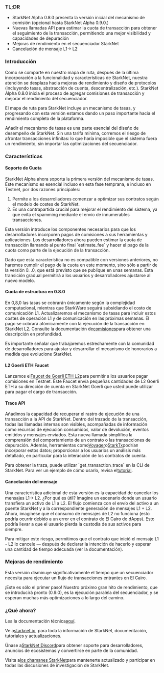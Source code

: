 ### TL;DR

* StarkNet Alpha 0.8.0 presenta la versión inicial del mecanismo de comisión (opcional hasta StarkNet Alpha 0.9.0.)
* Nuevas llamadas API para estimar la cuota de transacción para obtener el seguimiento de la transacción, permitiendo una mejor visibilidad y capacidades de depuración
* Mejoras de rendimiento en el secuenciador StarkNet
* Cancelación de mensaje L1→ L2

### Introducción

Como se comparte en nuestro mapa de ruta[](https://www.notion.so/starkware/StarkNet-Alpha-Features-Tentative-Roadmap-f2b8f5f25a2d4d1cb3265fb82a098c51), después de la última incorporación a la funcionalidad y características de StarkNet, nuestra atención se desplaza hacia mejoras de rendimiento y diseño de protocolos (incluyendo tasas, abstracción de cuenta, descentralización, etc.). StarkNet Alpha 0.8.0 inicia el proceso de agregar comisiones de transacción y mejorar el rendimiento del secuenciador.

El mapa de ruta para StarkNet incluye un mecanismo de tasas, y progresando con esta versión estamos dando un paso importante hacia el rendimiento completo de la plataforma.

Añadir el mecanismo de tasas es una parte esencial del diseño de desempeño de StarkNet. Sin una tarifa mínima, corremos el riesgo de afrontar transacciones infinitas: lo que haría imposible que el sistema fuera un rendimiento, sin importar las optimizaciones del secuenciador.

### Características

#### Soporte de Cuota

StarkNet Alpha ahora soporta la primera versión del mecanismo de tasas. Este mecanismo es esencial incluso en esta fase temprana, e incluso en Testnet, por dos razones principales:

1. Permite a los desarrolladores comenzar a optimizar sus contratos según el modelo de costes de StarkNet.
2. Es una contrapartida crucial para mejorar el rendimiento del sistema, ya que evita el spamming mediante el envío de innumerables transacciones.

Esta versión introduce los componentes necesarios para que los desarrolladores incorporen pagos de comisiones a sus herramientas y aplicaciones. Los desarrolladores ahora pueden estimar la cuota de transacción llamando al punto final \`estimate_fee\` y hacer el pago de la cuota como parte de la ejecución de la transacción.

Dado que esta característica no es compatible con versiones anteriores, no haremos cumplir el pago de la cuota en este momento, sino sólo a partir de la versión 0. .0, que está previsto que se publique en unas semanas. Esta transición gradual permitirá a los usuarios y desarrolladores ajustarse al nuevo modelo.

#### Cuota de estructura en 0.8.0

En 0,8,0 las tasas se cobrarán únicamente según la complejidad computacional, mientras que StarkWare seguirá subsidiando el costo de comunicación L1. Actualizaremos el mecanismo de tasas para incluir estos costes de operación L1 y de comunicación en las próximas semanas. El pago se cobrará atómicamente con la ejecución de la transacción en StarkNet L2. Consulte la documentación de[comisiones](https://starknet.io/documentation/fee-mechanism/)para obtener una descripción en profundidad.

Es importante señalar que trabajaremos estrechamente con la comunidad de desarrolladores para ajustar y desarrollar el mecanismo de honorarios a medida que evolucione StarkNet.

#### L2 Goerli ETH Faucet

Lanzamos el[Faucet de Goerli ETH L2](https://faucet.goerli.starknet.io/)para permitir a los usuarios pagar comisiones en Testnet. Este Faucet envía pequeñas cantidades de L2 Goerli ETH a su dirección de cuenta en StarkNet Goerli que usted puede utilizar para pagar el cargo de transacción.

#### Trace API

Añadimos la capacidad de recuperar el rastro de ejecución de una transacción a la API de StarkNet. Dentro del trazado de la transacción, todas las llamadas internas son visibles, acompañadas de información como recursos de ejecución consumidos, valor de devolución, eventos emitidos y mensajes enviados. Esta nueva llamada simplifica la comprensión del comportamiento de un contrato o las transacciones de depuración. Además, herramientas como[Voyager](https://voyager.online/)o[StarkTx](https://starktx.info/)podrían incorporar estos datos; proporcionar a los usuarios un análisis más detallado, en particular para la interacción de los contratos de cuenta.

Para obtener la traza, puede utilizar \`get_transaction_trace\` en la CLI de StarkNet. Para ver un ejemplo de cómo usarlo, revisa el[tutorial](https://www.cairo-lang.org/docs/hello_starknet/cli.html?#get-transaction-trace).

#### Cancelación del mensaje

Una característica adicional de esta versión es la capacidad de cancelar los mensajes L1→ L2. ¿Por qué es útil? Imagine un escenario donde un usuario transfiera un activo de L1 a L2. El flujo comienza con el envío del activo a un puente StarkNet y a la correspondiente generación de mensajes L1 + L2. Ahora, imagínese que el consumo de mensajes de L2 no funciona (esto podría ocurrir debido a un error en el contrato de El Cairo de dApps). Esto podría llevar a que el usuario pierda la custodia de sus activos para siempre.

Para mitigar este riesgo, permitimos que el contrato que inició el mensaje L1 - L2 lo cancele — después de declarar la intención de hacerlo y esperar una cantidad de tiempo adecuada (ver la documentación[](https://starknet.io/l1-l2-messaging/#cancellation)).

### Mejoras de rendimiento

Esta versión disminuye significativamente el tiempo que un secuenciador necesita para ejecutar un flujo de transacciones entrantes en El Cairo.

¡Este es sólo el primer paso! Nuestro próximo gran hito de rendimiento, que se introducirá pronto (0.9.0), es la ejecución paralela del secuenciador, y se esperan muchas más optimizaciones a lo largo del camino.

### ¿Qué ahora?

Lea la documentación técnica[aquí](https://starknet.io/documentation/fee-mechanism/).

Ve a[starknet.io](https://starknet.io/), para toda la información de StarkNet, documentación, tutoriales y actualizaciones.

Únase a[StarkNet Discord](https://discord.gg/uJ9HZTUk2Y)para obtener soporte para desarrolladores, anuncios de ecosistemas y convertirse en parte de la comunidad.

Visita a[los chamanes StarkNet](https://community.starknet.io/)para mantenerte actualizado y participar en todas las discusiones de investigación de StarkNet.